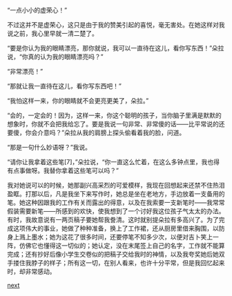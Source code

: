 
“一点小小的虚荣心！”

不过这并不是虚荣心，这只是由于我的赞美引起的喜悦，毫无害处。在她这样对我说之前，我心里早就一清二楚了。

“要是你认为我的眼睛漂亮，那你就说，我可以一直待在这儿，看你写东西！”朵拉说，“你真的认为我的眼睛漂亮吗？”

“非常漂亮！”

“那就让我一直待在这儿，看你写东西吧！”

“我怕这样一来，你的眼睛就不会更亮更美了，朵拉。”

“会的，一定会的！因为，这样一来，你这个聪明的孩子，当你脑子里满是默默的想象时，你就不会把我给忘了。要是我说一句非常、非常傻的话——比平常说的还要傻，你会介意吗？”朵拉从我的肩膀上探头偷看着我的脸，问道。

“那是一句什么妙语呀？”我说。

“请你让我拿着这些笔[7]，”朵拉说，“你一直这么忙着，在这么多钟点里，我也得有点事做呀。我替你拿着这些笔可以吗？”

我对她说可以的时候，她那副兴高采烈的可爱模样，我现在回想起来还禁不住热泪盈眶。打那以后，凡是我坐下来写作时，她总是坐在老地方，手边放着一支备用的笔。她这种因跟我的工作有关而露出的得意，以及在我索要一支新笔时——我常常假装需要新笔——所感到的欢快，使我想到了一个讨好我这位孩子气太太的办法。有时，我故意说有一两页稿子要她帮我誊清。这时就别提朵拉有多高兴了。为了完成这项伟大的事业，她做了种种准备，换上了工作裙，还从厨房里借来胸围，以防身上溅上墨水；她为这花了很多时间，还要停笔不知多少次，以便对吉卜笑上一阵，仿佛它也懂得这一切似的；她认定，没在末尾签上自己的名字，工作就不能算完成；还有抄好后像小学生交卷似的把稿子交给我时的神情，以及我夸奖她后她双手搂住我脖子的样子；所有这一切，在别人看来，也许十分平常，但是我回忆起来时，却非常感动。

[next](page572)